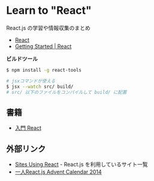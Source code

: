 # Learn to "React"
React.js の学習や情報収集のまとめ


- [React](https://facebook.github.io/react/)
- [Getting Started | React](https://facebook.github.io/react/docs/getting-started.html)


__ビルドツール__

```sh
$ npm install -g react-tools

# jsxコマンドが使える
$ jsx --watch src/ build/
# src/ 以下のファイルをコンパイルして build/ に配置
```

## 書籍

- [入門 React](https://github.com/stage-clear/Learning-javascript/tree/master/Books/978-4-87311-719-5/README.md)


## 外部リンク

- [Sites Using React](https://github.com/facebook/react/wiki/Sites-Using-React) - React.js を利用しているサイト一覧
- [一人React.js Advent Calendar 2014](http://qiita.com/advent-calendar/2014/reactjs)
